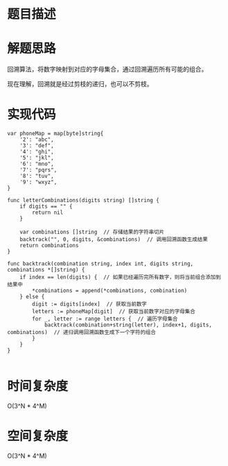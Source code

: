 # 题目描述

# 解题思路
回溯算法，将数字映射到对应的字母集合，通过回溯遍历所有可能的组合。

现在理解，回溯就是经过剪枝的递归，也可以不剪枝。

# 实现代码
```golang
var phoneMap = map[byte]string{
	'2': "abc",
	'3': "def",
	'4': "ghi",
	'5': "jkl",
	'6': "mno",
	'7': "pqrs",
	'8': "tuv",
	'9': "wxyz",
}

func letterCombinations(digits string) []string {
	if digits == "" {
		return nil
	}
	
	var combinations []string  // 存储结果的字符串切片
	backtrack("", 0, digits, &combinations)  // 调用回溯函数生成结果
	return combinations
}

func backtrack(combination string, index int, digits string, combinations *[]string) {
	if index == len(digits) {  // 如果已经遍历完所有数字，则将当前组合添加到结果中
		*combinations = append(*combinations, combination)
	} else {
		digit := digits[index]  // 获取当前数字
		letters := phoneMap[digit]  // 获取当前数字对应的字母集合
		for _, letter := range letters {  // 遍历字母集合
			backtrack(combination+string(letter), index+1, digits, combinations)  // 递归调用回溯函数生成下一个字符的组合
		}
	}
}


```

# 时间复杂度
O(3^N * 4^M)
# 空间复杂度
O(3^N * 4^M)
